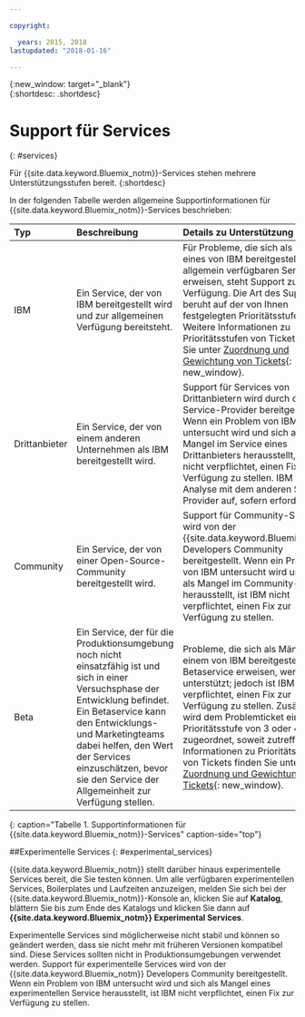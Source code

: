 ```yaml
---

copyright:

  years: 2015, 2018
lastupdated: "2018-01-16"

---
```


{:new_window: target="_blank"}  
{:shortdesc: .shortdesc}


# Support für Services
{: #services}

Für {{site.data.keyword.Bluemix_notm}}-Services stehen mehrere Unterstützungsstufen bereit.
{:shortdesc}

In der folgenden Tabelle werden allgemeine Supportinformationen für {{site.data.keyword.Bluemix_notm}}-Services beschrieben:

|Typ	|Beschreibung	|Details zu Unterstützung|
|:------|:--------------|:--------------|
|IBM	|Ein Service, der von IBM bereitgestellt wird und zur allgemeinen Verfügung bereitsteht.	|Für Probleme, die sich als Mängel eines von IBM bereitgestellten, allgemein verfügbaren Service erweisen, steht Support zur Verfügung. Die Art des Supports beruht auf der von Ihnen festgelegten Prioritätsstufe. Weitere Informationen zu Prioritätsstufen von Tickets finden Sie unter [Zuordnung und Gewichtung von Tickets](/docs/get-support/ticketweight.html#support-ticket-severity){: new_window}. |
|Drittanbieter	|Ein Service, der von einem anderen Unternehmen als IBM bereitgestellt wird.	|Support für Services von Drittanbietern wird durch den Service-Provider bereitgestellt. Wenn ein Problem von IBM untersucht wird und sich als Mangel im Service eines Drittanbieters herausstellt, ist IBM nicht verpflichtet, einen Fix zur Verfügung zu stellen. IBM teilt die Analyse mit dem anderen Service-Provider auf, sofern erforderlich.|
|Community	|Ein Service, der von einer Open-Source-Community bereitgestellt wird.	|Support für Community-Services wird von der {{site.data.keyword.Bluemix_notm}} Developers Community bereitgestellt. Wenn ein Problem von IBM untersucht wird und sich als Mangel im Community-Service herausstellt, ist IBM nicht verpflichtet, einen Fix zur Verfügung zu stellen.|
|Beta	|Ein Service, der für die Produktionsumgebung noch nicht einsatzfähig ist und sich in einer Versuchsphase der Entwicklung befindet. Ein Betaservice kann den Entwicklungs- und Marketingteams dabei helfen, den Wert der Services einzuschätzen, bevor sie den Service der Allgemeinheit zur Verfügung stellen.	|Probleme, die sich als Mängel in einem von IBM bereitgestellten Betaservice erweisen, werden unterstützt; jedoch ist IBM nicht verpflichtet, einen Fix zur Verfügung zu stellen. Zusätzlich wird dem Problemticket eine Prioritätsstufe von 3 oder 4 zugeordnet, soweit zutreffend. Informationen zu Prioritätsstufen von Tickets finden Sie unter [Zuordnung und Gewichtung von Tickets](/docs/get-support/ticketweight.html#support-ticket-severity){: new_window}. |
{: caption="Tabelle 1. Supportinformationen für {{site.data.keyword.Bluemix_notm}}-Services" caption-side="top"}


##Experimentelle Services
{: #experimental_services}

{{site.data.keyword.Bluemix_notm}} stellt darüber hinaus experimentelle Services bereit, die Sie testen können. Um alle verfügbaren experimentellen Services, Boilerplates und Laufzeiten anzuzeigen, melden Sie sich bei der {{site.data.keyword.Bluemix_notm}}-Konsole an, klicken Sie auf **Katalog**, blättern Sie bis zum Ende des Katalogs und klicken Sie dann auf **{{site.data.keyword.Bluemix_notm}} Experimental Services**.

Experimentelle Services sind möglicherweise nicht stabil und können so geändert werden, dass sie nicht mehr mit früheren Versionen kompatibel sind. Diese Services sollten nicht in Produktionsumgebungen verwendet werden. Support für experimentelle Services wird von der {{site.data.keyword.Bluemix_notm}} Developers Community bereitgestellt. Wenn ein Problem von IBM untersucht wird und sich als Mangel eines experimentellen Service herausstellt,
ist IBM nicht verpflichtet, einen Fix zur Verfügung zu stellen.
